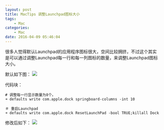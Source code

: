 ```yaml
---
layout: post
title: MacTips 调整Launchpad图标大小
tags: 
    - Mac
categories: 
    - Mac
date: 2016-04-09 05:46:04
---
```


很多人觉得默认Launchpad的应用程序图标很大，空间比较拥挤，不过这个其实是可以通过调整Launchpad每一行和每一列图标的数量，来调整Launchpad图标大小。

默认如下图：
![](http://samzong.oss-cn-shenzhen.aliyuncs.com/2016%2F04%2FQQ20160408-1.jpg)

代码块：

```
# 调整每一行显示数量为8个。
➜ defaults write com.apple.dock springboard-columns -int 10

＃ 重启Launchpad
➜ defaults write com.apple.dock ResetLaunchPad -bool TRUE;killall Dock
```

修改后如下：
![](http://samzong.oss-cn-shenzhen.aliyuncs.com/2016%2F04%2FQQ20160408-2.jpg)
